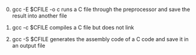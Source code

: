 0. gcc -E $CFILE -o c
runs a C file through the preprocessor and save the result into another file

1. gcc -c $CFILE
compiles a C file but does not link

2. gcc -S $CFILE
generates the assembly code of a C code and save it in an output file 

